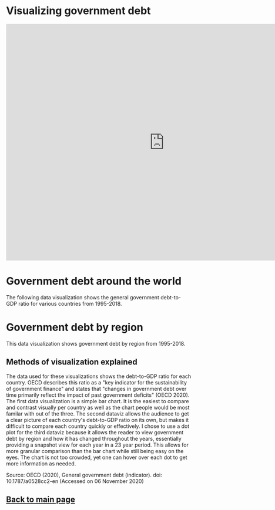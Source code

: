 # Visualizing government debt

<iframe src="https://data.oecd.org/chart/69wI" 
width="860" 
height="645" 
style="border: 
0" mozallowfullscreen="true" 
webkitallowfullscreen="true" 
allowfullscreen="true">
<a href="https://data.oecd.org/chart/69wI" 
target="_blank">OECD Chart: General government debt, Total, % of GDP, Annual, 2019</a></iframe>

# Government debt around the world
The following data visualization shows the general government debt-to-GDP ratio for various countries from 1995-2018.
<div class="flourish-embed flourish-chart" data-src="visualisation/4265446"><script src="https://public.flourish.studio/resources/embed.js"></script></div>

# Government debt by region
This data visualization shows government debt by region from 1995-2018. 
<div class="flourish-embed flourish-scatter" data-src="visualisation/4284128"><script src="https://public.flourish.studio/resources/embed.js"></script></div>

## Methods of visualization explained
The data used for these visualizations shows the debt-to-GDP ratio for each country. OECD describes this ratio as a "key indicator for the sustainability of government finance" and states that "changes in government debt over time primarily reflect the impact of past government deficits" (OECD 2020). The first data visualization is a simple bar chart. It is the easiest to compare and contrast visually per country as well as the chart people would be most familar with out of the three. The second dataviz allows the audience to get a clear picture of each country's debt-to-GDP ratio on its own, but makes it difficult to compare each country quickly or effectively. I chose to use a dot plot for the third dataviz because it allows the reader to view government debt by region and how it has changed throughout the years, essentially providing a snapshot view for each year in a 23 year period. This allows for more granular comparison than the bar chart while still being easy on the eyes. The chart is not too crowded, yet one can hover over each dot to get more information as needed. 

Source: OECD (2020), General government debt (indicator). doi: 10.1787/a0528cc2-en (Accessed on 06 November 2020)

## [Back to main page](https://anagm17.github.io/ana-garcia-portfolio/)
